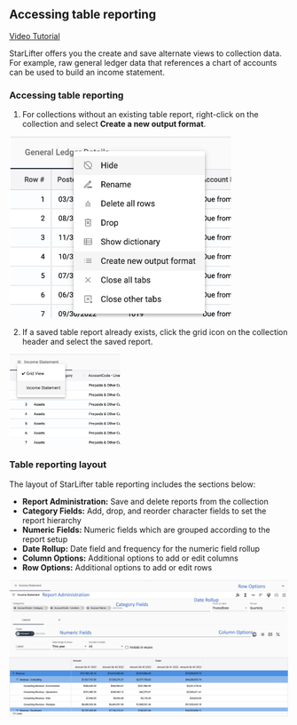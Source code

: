 ## Accessing table reporting

[Video Tutorial](https://youtu.be/fLLjW7BHojw?feature=shared)

StarLifter offers you the create and save alternate views to collection data. For example, raw general ledger data that references a chart of accounts can be used to build an income statement.

### Accessing table reporting
1. For collections without an existing table report, right-click on the collection and select **Create a new output format**.

<img src="../assets/tablereporting_matt01.png"  style="width:400px" class="border"></img>

2. If a saved table report already exists, click the grid icon on the collection header and select the saved report.

<img src="../assets/tablereporting_matt02.png"  style="width:200px" class="border"></img>


### Table reporting layout
The layout of StarLifter table reporting includes the sections below:

* **Report Administration:** Save and delete reports from the collection
* **Category Fields:** Add, drop, and reorder character fields to set the report hierarchy
* **Numeric Fields:** Numeric fields which are grouped according to the report setup
* **Date Rollup:** Date field and frequency for the numeric field rollup
* **Column Options:** Additional options to add or edit columns
* **Row Options:** Additional options to add or edit rows 

<img src="../assets/tablereporting_matt03.png"  style="width:800px" class="border"></img>
